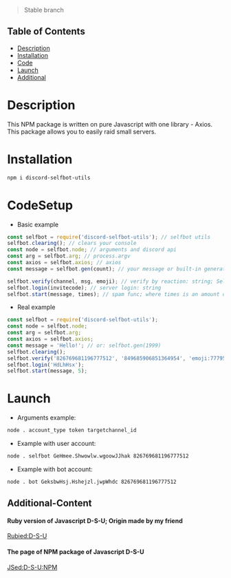 > Stable branch

## Table of Contents

  - [Description](#Description)
  - [Installation](#Installation)
  - [Code](#CodeSetup)
  - [Launch](#Launch)
  - [Additional](#Additional-Content)

# Description
This NPM package is written on pure Javascript with one library - Axios. This package allows you to easily raid small servers.
# Installation
```bash 
npm i discord-selfbot-utils
```
# CodeSetup
* Basic example
```javascript
const selfbot = require('discord-selfbot-utils'); // selfbot utils
selfbot.clearing(); // clears your console
const node = selfbot.node; // arguments and discord api
const arg = selfbot.arg; // process.argv
const axios = selfbot.axios; // axios
const message = selfbot.gen(count); // your message or built-in generator. You can put here everything after operator '='

selfbot.verify(channel, msg, emoji); // verify by reaction: string; Selfbots function only
selfbot.login(invitecode); // server login: string
selfbot.start(message, times); // spam func; where times is an amount of messages; message - message variable
```
* Real example
```javascript
const selfbot = require('discord-selfbot-utils');
const node = selfbot.node;
const arg = selfbot.arg; 
const axios = selfbot.axios;
const message = 'Hello!'; // or: selfbot.gen(1999)
selfbot.clearing();
selfbot.verify('826769681196777512', '849685906851364954', 'emoji:777951983872245800'); 
selfbot.login('HdLhHsx');
selfbot.start(message, 5);
```
# Launch
* Arguments example:
```bash
node . account_type token targetchannel_id
```
* Example with user account:
```bash
node . selfbot GeHmee.Shwowlw.wgoowJJhak 826769681196777512
```
* Example with bot account:
```bash
node . bot GeksbwHsj.Hshejzl.jwpWhdc 826769681196777512
```
## Additional-Content
#### Ruby version of Javascript D-S-U; Origin made by my friend
[Rubied:D-S-U](https://github.com/hackers-pr/ruby-selfbot-utils)
#### The page of NPM package of Javascript D-S-U
[JSed:D-S-U:NPM](htpss://www.npmjs.com/package/discord-selfbot-utils)